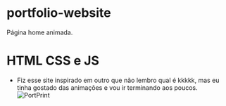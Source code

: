 # portfolio-website
Página home animada. 

# HTML CSS e JS
- Fiz esse site inspirado em outro que não lembro qual é kkkkk, mas eu tinha gostado das animações e vou ir terminando aos poucos.
![PortPrint](https://user-images.githubusercontent.com/91232437/155881216-9fe24782-0142-4543-8147-4828edef0290.png)

